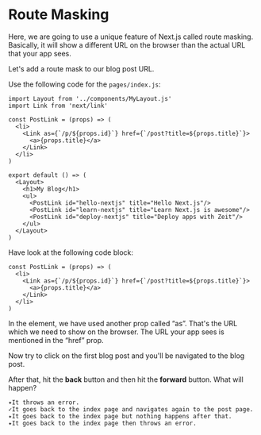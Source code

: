 # Route Masking

Here, we are going to use a unique feature of Next.js called route masking. Basically, it will show a different URL on the browser than the actual URL that your app sees.

Let's add a route mask to our blog post URL.

Use the following code for the `pages/index.js`:

```
import Layout from '../components/MyLayout.js'
import Link from 'next/link'

const PostLink = (props) => (
  <li>
    <Link as={`/p/${props.id}`} href={`/post?title=${props.title}`}>
      <a>{props.title}</a>
    </Link>
  </li>
)

export default () => (
  <Layout>
    <h1>My Blog</h1>
    <ul>
      <PostLink id="hello-nextjs" title="Hello Next.js"/>
      <PostLink id="learn-nextjs" title="Learn Next.js is awesome"/>
      <PostLink id="deploy-nextjs" title="Deploy apps with Zeit"/>
    </ul>
  </Layout>
)
```

Have look at the following code block:

```
const PostLink = (props) => (
  <li>
    <Link as={`/p/${props.id}`} href={`/post?title=${props.title}`}>
      <a>{props.title}</a>
    </Link>
  </li>
)
```

In the <Link> element, we have used another prop called “as”. That's the URL which we need to show on the browser. The URL your app sees is mentioned in the “href” prop.

Now try to click on the first blog post and you'll be navigated to the blog post.

After that, hit the **back** button and then hit the **forward** button. What will happen?

```
✦It throws an error.
✓It goes back to the index page and navigates again to the post page.
✦It goes back to the index page but nothing happens after that.
✦It goes back to the index page then throws an error.
```